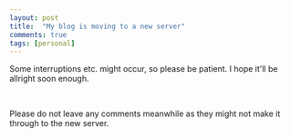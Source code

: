 ```yaml
---
layout: post
title:  "My blog is moving to a new server"
comments: true
tags: [personal]
---
```



Some interruptions etc. might occur, so please be patient. I hope it'll be allright soon enough.

&#160;

Please do not leave any comments meanwhile as they might not make it through to the new server.

